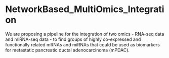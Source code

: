 # NetworkBased_MultiOmics_Integration
We are proposing a pipeline for the integration of two omics - RNA-seq data and miRNA-seq data - to find groups of highly co-expressed and functionally related mRNAs and miRNAs that could be used as biomarkers for metastatic pancreatic ductal adenocarcinoma (mPDAC).
